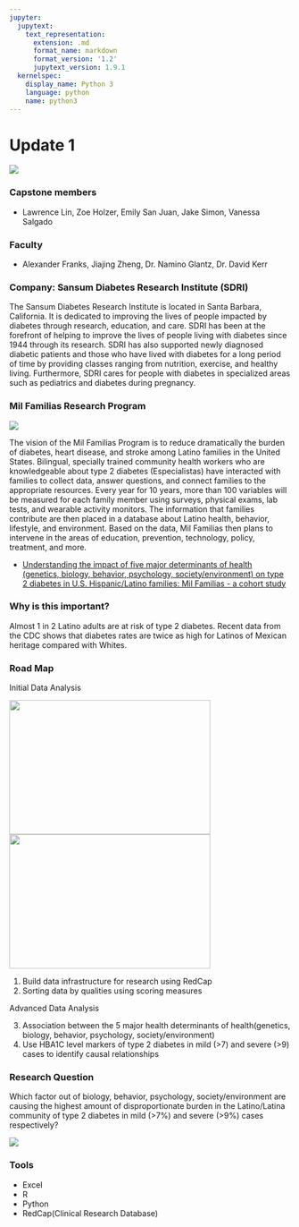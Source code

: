 ```yaml
---
jupyter:
  jupytext:
    text_representation:
      extension: .md
      format_name: markdown
      format_version: '1.2'
      jupytext_version: 1.9.1
  kernelspec:
    display_name: Python 3
    language: python
    name: python3
---
```


# Update 1
![](https://www.sansum.org/wp-content/uploads/2020/05/SDRI_logo_72.png)

### Capstone members
- Lawrence Lin, Zoe Holzer, Emily San Juan, Jake Simon, Vanessa Salgado

### Faculty
- Alexander Franks, Jiajing Zheng, Dr. Namino Glantz, Dr. David Kerr


### Company: Sansum Diabetes Research Institute (SDRI) 
The Sansum Diabetes Research Institute is located in Santa Barbara, California. It is dedicated to improving the lives of people impacted by diabetes through research, education, and care. SDRI has been at the forefront of helping to improve the lives of people living with diabetes since 1944 through its research. SDRI has also supported newly diagnosed diabetic patients and those who have lived with diabetes for a long period of time by providing classes ranging from nutrition, exercise, and healthy living. Furthermore, SDRI cares for people with diabetes in specialized areas such as pediatrics and diabetes during pregnancy.



### Mil Familias Research Program

![](https://milfamilias.sansum.org/wp-content/uploads/sites/2/2018/01/mil-familias-990-720h1.jpg)

The vision of the Mil Familias Program is to reduce dramatically the burden of diabetes, heart disease, and stroke among Latino families in the United States. Bilingual, specially trained community health workers who are knowledgeable about type 2 diabetes (Especialistas) have interacted with families to collect data, answer questions, and connect families to the appropriate resources. Every year for 10 years, more than 100 variables will be measured for each family member using surveys, physical exams, lab tests, and wearable activity monitors. The information that families contribute are then placed in a database about Latino health, behavior, lifestyle, and environment. Based on the data, Mil Familias then plans to intervene in the areas of education, prevention, technology, policy, treatment, and more.

- [Understanding the impact of five major determinants of health (genetics, biology, behavior, psychology, society/environment) on type 2 diabetes in U.S. Hispanic/Latino families: Mil Familias - a cohort study](https://doi.org/10.1186/s12902-019-0483-z)

### Why is this important?

Almost 1 in 2 Latino adults are at risk of type 2 diabetes. Recent data from the CDC shows that diabetes rates are twice as high for Latinos of Mexican heritage compared with Whites.



### Road Map
Initial Data Analysis

<img src = "https://raw.githubusercontent.com/lawrencedlin/ucsb-ds-capstone-2021.github.io/main/ucsb_ds_capstone_projects_2021/projects/sansum/visuals/Age.png" width = 360px height = 240px>
<img src = "https://raw.githubusercontent.com/lawrencedlin/ucsb-ds-capstone-2021.github.io/main/ucsb_ds_capstone_projects_2021/projects/sansum/visuals/Education-Insulin%20Bar%20Chart.png" width = 360px height = 240px>

1. Build data infrastructure for research using RedCap
2. Sorting data by qualities using scoring measures

Advanced Data Analysis 

3. Association between the 5 major health determinants of health(genetics, biology, behavior, psychology, society/environment) 
4. Use HBA1C level markers of type 2 diabetes in mild (>7) and severe (>9) cases to identify causal relationships



### Research Question

Which factor out of biology, behavior, psychology, society/environment are causing the highest amount of disproportionate burden in the Latino/Latina community of type 2 diabetes in mild (>7%) and severe (>9%) cases respectively?

![](https://www.diabetes.org/sites/default/files/inline-images/A1C_Scale%402x.png)


### Tools
- Excel
- R 
- Python
- RedCap(Clinical Research Database)


```python

```
